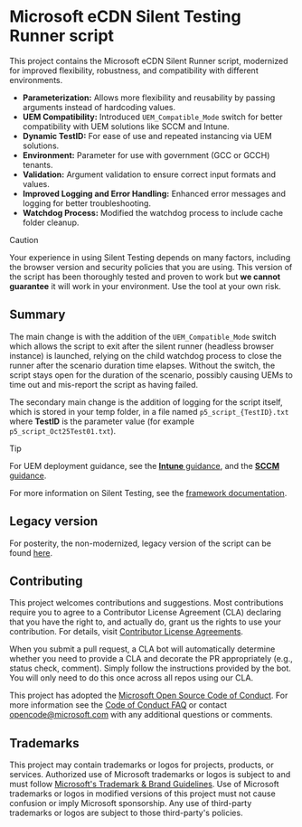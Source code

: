 # Microsoft eCDN Silent Testing Runner script

This project contains the Microsoft eCDN Silent Runner script, modernized for improved flexibility, robustness, and compatibility with different environments.

- **Parameterization:** Allows more flexibility and reusability by passing arguments instead of hardcoding values.
- **UEM Compatibility:** Introduced `UEM_Compatible_Mode` switch for better compatibility with UEM solutions like SCCM and Intune.
- **Dynamic TestID:** For ease of use and repeated instancing via UEM solutions.
- **Environment:** Parameter for use with government (GCC or GCCH) tenants.
- **Validation:** Argument validation to ensure correct input formats and values.
- **Improved Logging and Error Handling:** Enhanced error messages and logging for better troubleshooting.
- **Watchdog Process:** Modified the watchdog process to include cache folder cleanup.

> [!CAUTION]
> Your experience in using Silent Testing depends on many factors, including the browser version and security policies that you are using. This version of the script has been thoroughly tested and proven to work but **we cannot guarantee** it will work in your environment. Use the tool at your own risk.

## Summary

The main change is with the addition of the `UEM_Compatible_Mode` switch which allows the script to exit after the silent runner (headless browser instance) is launched, relying on the child watchdog process to close the runner after the scenario duration time elapses.
Without the switch, the script stays open for the duration of the scenario, possibly causing UEMs to time out and mis-report the script as having failed.

The secondary main change is the addition of logging for the script itself, which is stored in your temp folder, in a file named `p5_script_{TestID}.txt` where **TestID** is the parameter value (for example `p5_script_Oct25Test01.txt`).

> [!TIP]
> For UEM deployment guidance, see the [**Intune** guidance](./intune/readme.md), and the [**SCCM** guidance](./sccm/readme.md).

For more information on Silent Testing, see the [framework documentation](https://learn.microsoft.com/ecdn/technical-documentation/silent-testing-framework).

## Legacy version

For posterity, the non-modernized, legacy version of the script can be found [here](./original/readme.md).

## Contributing

This project welcomes contributions and suggestions.  Most contributions require you to agree to a
Contributor License Agreement (CLA) declaring that you have the right to, and actually do, grant us
the rights to use your contribution. For details, visit [Contributor License Agreements](https://cla.opensource.microsoft.com).

When you submit a pull request, a CLA bot will automatically determine whether you need to provide
a CLA and decorate the PR appropriately (e.g., status check, comment). Simply follow the instructions
provided by the bot. You will only need to do this once across all repos using our CLA.

This project has adopted the [Microsoft Open Source Code of Conduct](https://opensource.microsoft.com/codeofconduct/).
For more information see the [Code of Conduct FAQ](https://opensource.microsoft.com/codeofconduct/faq/) or
contact [opencode@microsoft.com](mailto:opencode@microsoft.com) with any additional questions or comments.

## Trademarks

This project may contain trademarks or logos for projects, products, or services. Authorized use of Microsoft
trademarks or logos is subject to and must follow
[Microsoft's Trademark & Brand Guidelines](https://www.microsoft.com/legal/intellectualproperty/trademarks/usage/general).
Use of Microsoft trademarks or logos in modified versions of this project must not cause confusion or imply Microsoft sponsorship.
Any use of third-party trademarks or logos are subject to those third-party's policies.
